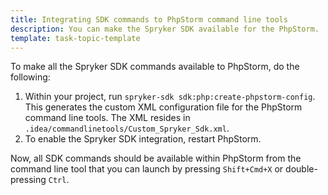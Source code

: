 ```yaml
---
title: Integrating SDK commands to PhpStorm command line tools
description: You can make the Spryker SDK available for the PhpStorm.
template: task-topic-template
---
```


To make all the Spryker SDK commands available to PhpStorm, do the following:

1. Within your project, run `spryker-sdk sdk:php:create-phpstorm-config`. 
   This generates the custom XML configuration file for the PhpStorm command line tools. The XML resides in `.idea/commandlinetools/Custom_Spryker_Sdk.xml`.
2. To enable the Spryker SDK integration, restart PhpStorm.

Now, all SDK commands should be available within PhpStorm from the command line tool that you can launch by pressing `Shift+Cmd+X` or double-pressing `Ctrl`.